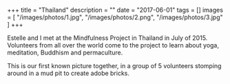 +++
title = "Thailand"
description = ""
date = "2017-06-01"
tags = []
images = [
  "/images/photos/1.jpg",
  "/images/photos/2.png",
  "/images/photos/3.jpg"
]
+++

Estelle and I met at the Mindfulness Project in Thailand in July of 2015. Volunteers from all over the world come to the project to learn about yoga, meditation, Buddhism and permaculture.

This is our first known picture together, in a group of 5 volunteers stomping around in a mud pit to create adobe bricks.
